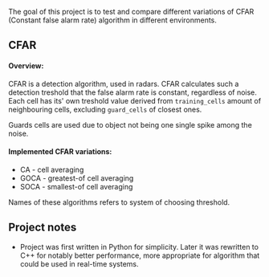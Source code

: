 The goal of this project is to test and compare different variations of CFAR (Constant false alarm rate) algorithm in different environments. 

## CFAR

#### Overview:
CFAR is a detection algorithm, used in radars. 
CFAR calculates such a detection treshold that the false alarm rate is constant, regardless of noise. Each cell has its' own treshold value derived from ```training_cells``` amount of neighbouring cells, excluding ```guard_cells``` of closest ones. 

Guards cells are used due to object not being one single spike among the noise.

#### Implemented CFAR variations:
* CA - cell averaging 
* GOCA - greatest-of cell averaging 
* SOCA - smallest-of cell averaging


Names of these algorithms refers to system of choosing threshold.



## Project notes

* Project was first written in Python for simplicity. Later it was rewritten to C++ for notably better performance, more appropriate for algorithm that could be used in real-time systems.
